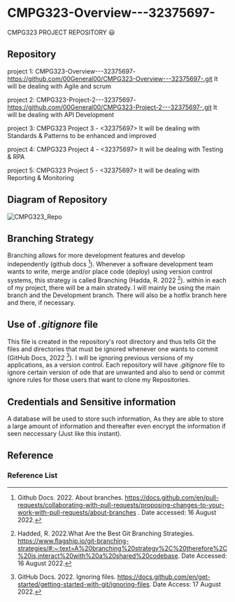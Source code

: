 # CMPG323-Overview---32375697-
CMPG323 PROJECT REPOSITORY :smiley:

## Repository 

project 1: CMPG323-Overview---32375697-
          https://github.com/00General00/CMPG323-Overview---32375697-.git
          It will be dealing with Agile and scrum
          
project 2: CMPG323-Project-2---32375697-
          https://github.com/00General00/CMPG323-Project-2---32375697-.git
          It will be dealing with API Development
    
project 3: CMPG323 Project 3 - <32375697>
          It will be dealing with Standards & Patterns
          to be enhanced and improved
          
project 4: CMPG323 Project 4 - <32375697>
          It will be dealing with Testing & RPA
        
          
project 5: CMPG323 Project 5 - <32375697>
          It will be dealing with Reporting & Monitoring
       
## Diagram of Repository
![CMPG323_Repo](https://user-images.githubusercontent.com/73006104/185005446-e1762afa-e727-4ee1-af6a-446f8dbba186.png)

          
          
## Branching Strategy
Branching allows for more development features and develop independently (github docs [^1]).
Whenever a software development team wants to write, merge and/or place code (deploy) using version control systems, this strategy is called Branching (Hadda, R. 2022 [^2]).
within in each of my project, there will be a main stratedy. I will mainly be using the main branch and the Development branch. There will also be a hotfix branch here and there, if necessary.




## Use of *.gitignore* file
This file is created in the repository's root directory and thus tells Git the files and directories that must be ignored whenever one wants to commit (GitHub Docs, 2022 [^3]).
I will be ignoring previous versions of my applications, as a version control.
Each repository will have *.gitignore* file to ignore certain version of ode that are unwanted and also to send or commit ignore rules for those users that want to clone my Repositories.

## Credentials and Sensitive information
A database will be used to store such information, As they are able to store a large amount of information and thereafter even encrypt the information if seen neccessary (Just like this instant).


## Reference
### Reference List
[^1]: Github Docs. 2022. About branches. https://docs.github.com/en/pull-requests/collaborating-with-pull-requests/proposing-changes-to-your-work-with-pull-requests/about-branches . Date accessed: 16 August 2022.

[^2]: Hadded, R. 2022.What Are the Best Git Branching Strategies. https://www.flagship.io/git-branching-strategies/#:~:text=A%20branching%20strategy%2C%20therefore%2C%20is,interact%20with%20a%20shared%20codebase. Date Accessed: 16 August 2022.

[^3]: GitHub Docs. 2022. Ignoring files. https://docs.github.com/en/get-started/getting-started-with-git/ignoring-files. Date Access: 17 August 2022.



